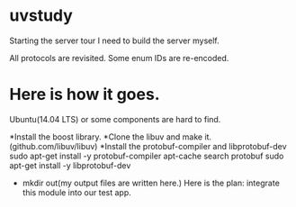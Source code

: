 # uvstudy
Starting the server tour
I need to build the server myself. 

All protocols are revisited. 
Some enum IDs are re-encoded. 

# Here is how it goes.
Ubuntu(14.04 LTS) or some components are hard to find.

*Install the boost library. 
*Clone the libuv and make it. (github.com/libuv/libuv)
*Install the protobuf-compiler and libprotobuf-dev
   sudo apt-get install -y protobuf-compiler
	 apt-cache search protobuf
   sudo apt-get install -y libprotobuf-dev

* mkdir out(my output files are written here.)
Here is the plan: integrate this module into our test app.

